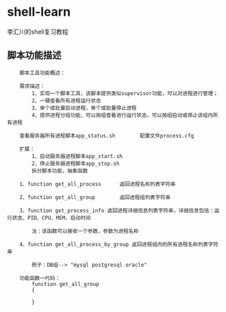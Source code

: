 # shell-learn
李汇川的shell复习教程

## 脚本功能描述

    	脚本工具功能概述：
	
		需求描述：
			1、实现一个脚本工具，该脚本提供类似supervisor功能，可以对进程进行管理；
			2、一键查看所有进程运行状态
			3、单个或批量启动进程，单个或批量停止进程
			4、提供进程分组功能，可以按组查看进行运行状态，可以按组启动或停止该组内所有进程
		
		查看服务器所有进程脚本app_status.sh		配置文件process.cfg
		
		扩展：
			1、启动服务器进程脚本app_start.sh
			2、停止服务器进程脚本app_stop.sh
			拆分脚本功能，抽象函数
	
		1、function get_all_process		返回进程名称列表字符串
		
		2、function get_all_group		返回进程组列表字符串
		
		3、function get_process_info	返回进程详细信息列表字符串，详细信息包括：运行状态、PID、CPU、MEM、启动时间
		
			注：该函数可以接收一个参数，参数为进程名称
			
		4、function get_all_process_by_group	返回进程组内的所有进程名称列表字符串
			
			例子：DB组--> "mysql postgresql oracle"
		 
		功能函数一代码：
            function get_all_group
            {
                
            }
